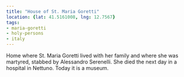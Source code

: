 ```yaml
---
title: "House of St. Maria Goretti"
location: {lat: 41.5161008, lng: 12.7567}
tags:
- maria-goretti
- holy-persons
- italy
---
```


Home where St. Maria Goretti lived with her family and where she was martyred, stabbed by Alessandro Serenelli.  She died the next day in a hospital in Nettuno.  Today it is a museum.
